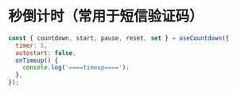 # 秒倒计时（常用于短信验证码）

```js
const { countdown, start, pause, reset, set } = useCountdown({
  timer: 5,
  autostart: false,
  onTimeup() {
    console.log('====timeup====');
  },
});
```
